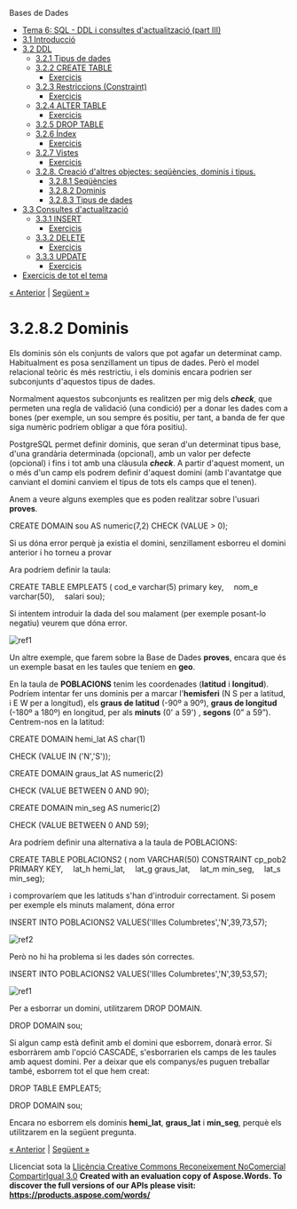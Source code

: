 Bases de Dades

- [Tema 6: SQL - DDL i consultes d'actualització (part III)](index.md)
- [3.1 Introducció](31_introducci.md)
- [3.2 DDL](32_ddl.md) 
  - [3.2.1 Tipus de dades](321_tipus_de_dades.md)
  - [3.2.2 CREATE TABLE](322_create_table.md) 
    - [Exercicis](exercicis.md)
  - [3.2.3 Restriccions (Constraint)](323_restriccions_constraint.md) 
    - [Exercicis](exercicis0.md)
  - [3.2.4 ALTER TABLE](324_alter_table.md) 
    - [Exercicis](exercicis1.md)
  - [3.2.5 DROP TABLE](325_drop_table.md)
  - [3.2.6 Índex](326_ndex.md) 
    - [Exercicis](exercicis2.md)
  - [3.2.7 Vistes](327_vistes.md) 
    - [Exercicis](exercicis3.md)
  - [3.2.8. Creació d'altres objectes: seqüències, dominis i tipus.](328_creaci_daltres_objectes_seqncies_dominis_i_tipus.md) 
    - [3.2.8.1 Seqüències](3281_seqncies.md)
    - [3.2.8.2 Dominis](3282_dominis.md)
    - [3.2.8.3 Tipus de dades](3283_tipus_de_dades.md)
- [3.3 Consultes d'actualització](33_consultes_dactualitzaci.md) 
  - [3.3.1 INSERT](331_insert.md) 
    - [Exercicis](exercicis4.md)
  - [3.3.2 DELETE](332_delete.md) 
    - [Exercicis](exercicis5.md)
  - [3.3.3 UPDATE](333_update.md) 
    - [Exercicis](exercicis6.md)
- [Exercicis de tot el tema](exercicis_de_tot_el_tema.md)

[« Anterior](3281_seqncies.md) | [Següent »](3283_tipus_de_dades.md)
# <a name="main"></a>**3.2.8.2 Dominis**


Els dominis són els conjunts de valors que pot agafar un determinat camp. Habitualment es posa senzillament un tipus de dades. Però el model relacional teòric és més restrictiu, i els dominis encara podrien ser subconjunts d'aquestos tipus de dades.

Normalment aquestos subconjunts es realitzen per mig dels ***check***, que permeten una regla de validació (una condició) per a donar les dades com a bones (per exemple, un sou sempre és positiu, per tant, a banda de fer que siga numèric podríem obligar a que fóra positiu).

PostgreSQL permet definir dominis, que seran d'un determinat tipus base, d'una grandària determinada (opcional), amb un valor per defecte (opcional) i fins i tot amb una clàusula ***check***. A partir d'aquest moment, un o més d'un camp els podrem definir d'aquest domini (amb l'avantatge que canviant el domini canviem el tipus de tots els camps que el tenen).

Anem a veure alguns exemples que es poden realitzar sobre l'usuari **proves**.

CREATE DOMAIN sou AS numeric(7,2)
CHECK (VALUE > 0);

Si us dóna error perquè ja existia el domini, senzillament esborreu el domini anterior i ho torneu a provar

Ara podríem definir la taula:

CREATE TABLE EMPLEAT5
( cod\_e varchar(5) primary key,
`  `nom\_e varchar(50),
`  `salari sou);

Si intentem introduir la dada del sou malament (per exemple posant-lo negatiu) veurem que dóna error.

![ref1]



Un altre exemple, que farem sobre la Base de Dades **proves**, encara que és un exemple basat en les taules que teníem en **geo**.

En la taula de **POBLACIONS** tenim les coordenades (**latitud** i **longitud**). Podríem intentar fer uns dominis per a marcar l'**hemisferi** (N S per a latitud, i E W per a longitud), els **graus de latitud** (-90º a 90º), **graus de longitud** (-180º a 180º) en longitud, per als **minuts** (0' a 59') , **segons** (0” a 59”). Centrem-nos en la latitud:

CREATE DOMAIN hemi\_lat AS char(1) 

CHECK (VALUE IN ('N','S'));


CREATE DOMAIN graus\_lat AS numeric(2) 

CHECK (VALUE BETWEEN 0 AND 90);


CREATE DOMAIN min\_seg AS numeric(2) 

CHECK (VALUE BETWEEN 0 AND 59);

Ara podríem definir una alternativa a la taula de POBLACIONS:

CREATE TABLE POBLACIONS2 
( nom VARCHAR(50) CONSTRAINT cp\_pob2 PRIMARY KEY,
`  `lat\_h hemi\_lat,
`  `lat\_g graus\_lat,
`  `lat\_m min\_seg,
`  `lat\_s min\_seg);

i comprovaríem que les latituds s'han d'introduir correctament. Si posem per exemple els minuts malament, dóna error

INSERT INTO POBLACIONS2
VALUES('Illes Columbretes','N',39,73,57);

![ref2]

Però no hi ha problema si les dades són correctes.

INSERT INTO POBLACIONS2
VALUES('Illes Columbretes','N',39,53,57);

![ref1]



Per a esborrar un domini, utilitzarem DROP DOMAIN.

DROP DOMAIN sou;

Si algun camp està definit amb el domini que esborrem, donarà error. Si esborràrem amb l'opció CASCADE, s'esborrarien els camps de les taules amb aquest domini. Per a deixar que els companys/es puguen treballar també, esborrem tot el que hem creat:

DROP TABLE EMPLEAT5;

DROP DOMAIN sou;

Encara no esborrem els dominis **hemi\_lat**, **graus\_lat** i **min\_seg**, perquè els utilitzarem en la següent pregunta.

[« Anterior](3281_seqncies.md) | [Següent »](3283_tipus_de_dades.md)

Llicenciat sota la [Llicència Creative Commons Reconeixement NoComercial CompartirIgual 3.0](http://creativecommons.org/licenses/by-nc-sa/3.0/)
**Created with an evaluation copy of Aspose.Words. To discover the full versions of our APIs please visit: https://products.aspose.com/words/**

[ref1]: 3282_dominis.002.png
[ref2]: 3282_dominis.003.png

